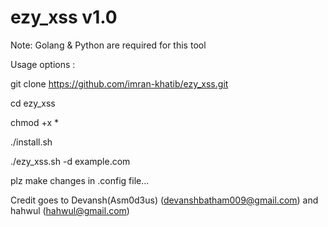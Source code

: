 
#			            ezy_xss v1.0                                 	#


Note: Golang & Python are required for this tool

Usage options :



git clone https://github.com/imran-khatib/ezy_xss.git

cd ezy_xss

chmod +x *

./install.sh

./ezy_xss.sh -d example.com

plz make changes in .config file...

Credit goes to Devansh(Asm0d3us) (devanshbatham009@gmail.com)
and  hahwul (hahwul@gmail.com)
